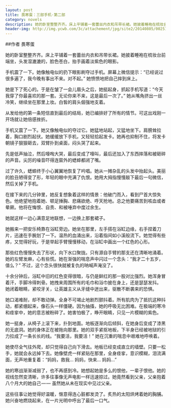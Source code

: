 ```yaml
---
layout: post
title: 畏寒蛋：三部手机·第二部
category: novels
description: 她的卧室整整齐齐。床上平铺着一套蕾丝内衣和吊带长裙。她披着睡袍在梳妆台前端坐，头发湿漉漉的，脸色苍白，抬手画着淡紫色的眼影。
header-img: http://img.ycwb.com/3c/attachement/jpg/site2/20140805/002511e1e6f9154a9b1521.jpg
---
```


##作者 畏寒蛋

她的卧室整整齐齐。床上平铺着一套蕾丝内衣和吊带长裙。她披着睡袍在梳妆台前端坐，头发湿漉漉的，脸色苍白，抬手画着淡紫色的眼影。

手机震了一下。她像触电似的扔下眼影刷夺过手机。屏幕上微信提示：“已经说过很多遍了，我今晚有事出不来。对不起。” 她愤愤地把自己摔到床上。

她是下了死心的。于是在皱了一会儿眉头之后，她挺起身，抓起手机写道：“今天我穿了你最喜欢的那一套。无论你来不来，这是最后一次了。” 她从嘴角挤出一丝冷笑，继续坐在那里上妆。白皙的肩头倔强地支着。

从发给他的第一条短信直到最后的结局，她已编排好了所有的情节。可这出戏刚一开场就让她倍感挫折。

手机又震了一下。她又像触电似的夺过它。她猛地站起，又猛地坐下。肩膀耸拉着，胸口剧烈起伏。她缓缓放下手机，又轻轻拾起发卡。她再也抑制不住，将发卡朝镜子狠狠砸去，双臂扑到桌面，闷头哭了起来。

先是低声抽泣，然后嚎啕大哭，最后变成了嚎叫，最后还加入了东西摔落和被砸碎的声音。尖厉的噪音吓得连窗外的蟋蟀都闭了嘴。

过了许久，蟋蟀终于小心翼翼地恢复了吟唱。她从一摊杂乱的头发中抬起头。美丽的脸丑陋得变了形，年轻的眼中充满了仇恨。她用大拇指慢慢敲下最后一句微信，然后关掉了手机。

在接下来的几分钟里，她反复想象着这样的情景：他破门而入，看到尸首大惊失色。他绝望地抱着她、顿足捶胸、悲痛欲绝、呼天抢地。总之他要痛苦到咳血或者晕厥。他将在悔恨、自责、和被唾弃中度过余生。

她就这样一边心满意足地联想，一边换上那套裙子。

她搬来一把安乐椅靠在浴缸旁边。她坐在那里，左手搭在浴缸边缘，右手捏着刀片，迅速在手腕划了一下。温热的血涌出来，沿着指间如小溪般流下。她觉得有些疼，又觉得好玩，于是举起手臂慢慢移动，在浴缸中画出一个红色的心形。

那些红色慢慢失去了形状，向下水口聚拢。只有源自手臂的那支还在清晰地涌着。她的左臂发麻，心有些慌。她在渐强的喘息声中闪过一个念头：“我才二十五岁，值么？” 不过，这个念头很快就被复仇的呐喊声淹没了。

十余分钟后，浴缸中旧的红色变得很暗，与仍是鲜红的那一股对比强烈。她浑身冒着汗，手脚冷得刺骨。她拽来周围所有的毛巾和浴巾披在身上，还是瑟瑟发抖。 她闭着眼睛，紧咬牙关，让英雄主义从牙缝中迸出来，驱散不断袭来的恐惧。

她口渴难耐，却不敢动弹。全身不可竭止地剧烈颤抖着。所有肌肉为了抵抗这种抖动，都紧绷起来，像石头一样僵硬。因为抽搐，她的呼吸无比困难。在极端的寒冷和痉挛中，她的意志被粉碎了。她害怕极了，睁开眼睛，只见一片模糊的紫色。

她一挺身，从椅子上滚下来，扑到地面。地板逐渐向后倾斜，在她身后变成了漆黑的无底洞。她的身体正在被拖向那里。她的双手紧抠地板，下半身已经被地狱的引力拉成了一条长长的线。“我要活，我要活！” 她在沉重的喘息中艰难地呼唤着。

她使尽全气往外爬，却只觉得自己向下滑去。地板已经变成直立的墙壁。只要一松手，她就会永远掉下去。她像壁虎一样紧贴在那里，全身痉挛，意识模糊，泪流满面，无声地重复着：“妈妈，救我… 妈妈，快来… 妈妈…”

她的寒战渐渐减弱了，也不再感到冷。她想起她是多么的恨他，一辈子恨他。她的视线忽然变清晰，许多往事像无声电影一样迅速掠过。她竟然看到父亲，父亲抱着八个月大的她自己 — — 虽然她从未在现实中见过父亲。

这些往事让她觉得好温暖，惬意得连心脏都发烫了。炙热的太阳烘烤着她的胸脯。她兴奋地燃烧起来，在一片光明中呼出了最后一口气。
